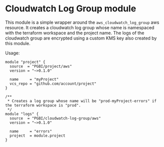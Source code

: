 # Cloudwatch Log Group module

This module is a simple wrapper around the `aws_cloudwatch_log_group` aws resource. It creates a cloudwatch log group
whose name is namespaced with the terraform workspace and the project name. The logs of the cloudwatch group are
encrypted using a custom KMS key also created by this module.

Usage:

```hcl
module "project" {
  source  = "PGBI/project/aws"
  version = "~>0.1.0"

  name     = "myProject"
  vcs_repo = "github.com/account/project"
}

/**
 * Creates a log group whose name will be "prod-myProject-errors" if the terraform workspace is "prod".
 */
module "logs" {
  source  = "PGBI/cloudwatch-log-group/aws"
  version = "~>0.1.0"

  name     = "errors"
  project  = module.project
}
```
